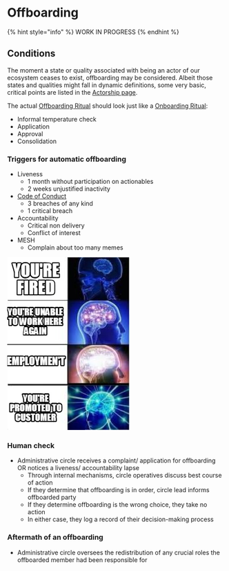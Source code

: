 # Offboarding

{% hint style="info" %}
WORK IN PROGRESS
{% endhint %}

## Conditions

The moment a state or quality associated with being an actor of our ecosystem ceases to exist, offboarding may be considered. Albeit those states and qualities might fall in dynamic definitions, some very basic, critical points are listed in the [Actorship page](./).

The actual [Offboarding Ritual](offboarding.md) should look just like a [Onboarding Ritual](onboarding/):

* Informal temperature check
* Application 
* Approval 
* Consolidation

### Triggers for automatic offboarding

* Liveness
  * 1 month without participation on actionables 
  * 2 weeks unjustified inactivity 
* [Code of Conduct](code-of-conduct.md)
  * 3 breaches of any kind
  * 1 critical breach
* Accountability
  * Critical non delivery 
  * Conflict of interest
* MESH
  * Complain about too many memes

![](../.gitbook/assets/image.png)

### Human check

* Administrative circle receives a complaint/ application for offboarding OR notices a liveness/ accountability lapse
  * Through internal mechanisms, circle operatives discuss best course of action
   * If they determine that offboarding is in order, circle lead informs offboarded party
   * If they determine offboarding is the wrong choice, they take no action
   * In either case, they log a record of their decision-making process

### Aftermath of an offboarding

* Administrative circle oversees the redistribution of any crucial roles the offboarded member had been responsible for
